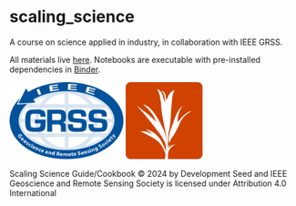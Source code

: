 # scaling_science
A course on science applied in industry, in collaboration with IEEE GRSS.

All materials live [here](https://developmentseed.org/scaling_science/docs/index.html). Notebooks are executable with pre-installed dependencies in [Binder](https://mybinder.org/).

<img src="book/grss.png" alt="GRSS Logo" width="200">
<img src="book/ds.png" alt="DS Logo" width="135">


Scaling Science Guide/Cookbook © 2024 by Development Seed and IEEE Geoscience and Remote Sensing Society is licensed under Attribution 4.0 International 

